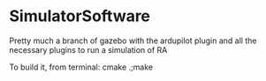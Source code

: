 # SimulatorSoftware
Pretty much a branch of gazebo with the ardupilot plugin and all the necessary plugins to run a simulation of RA

To build it, from terminal:
  cmake .;make
